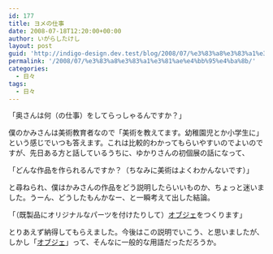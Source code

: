 ```yaml
---
id: 177
title: ヨメの仕事
date: 2008-07-18T12:20:00+00:00
author: いがらしたけし
layout: post
guid: 'http://indigo-design.dev.test/blog/2008/07/%e3%83%a8%e3%83%a1%e3%81%ae%e4%bb%95%e4%ba%8b/'
permalink: '/2008/07/%e3%83%a8%e3%83%a1%e3%81%ae%e4%bb%95%e4%ba%8b/'
categories:
  - 日々
tags:
  - 日々
---
```

<p>「奥さんは何（の仕事）をしてらっしゃるんですか？」</p><p>僕のかみさんは美術教育者なので「美術を教えてます。幼稚園児とか小学生に」という感じでいつも答えます。これは比較的わかってもらいやすいのでよいのですが、先日ある方と話しているうちに、ゆかりさんの初個展の話になって、</p><p>「どんな作品を作られるんですか？（ちなみに美術はよくわかんないです）」</p><p>と尋ねられ、僕はかみさんの作品をどう説明したらいいものか、ちょっと迷いました。うーん、どうしたもんかなー、と一瞬考えて出した結論。</p><p>「（既製品にオリジナルなパーツを付けたりして）<a href="http://ja.wikipedia.org/wiki/%E3%82%AA%E3%83%96%E3%82%B8%E3%82%A7">オブジェ</a>をつくります」</p><p>とりあえず納得してもらえました。今後はこの説明でいこう、と思いましたが、しかし「<a href="http://ja.wikipedia.org/wiki/%E3%82%AA%E3%83%96%E3%82%B8%E3%82%A7">オブジェ</a>」って、そんなに一般的な用語だっただろうか。</a>